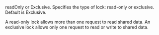 readOnly or Exclusive. Specifies the type of lock: read-only or exclusive. Default is Exclusive.

A read-only lock allows more than one request to read shared data. An exclusive lock allows only one request to read or write to shared data.